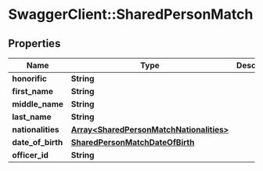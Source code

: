 # SwaggerClient::SharedPersonMatch

## Properties
Name | Type | Description | Notes
------------ | ------------- | ------------- | -------------
**honorific** | **String** |  | 
**first_name** | **String** |  | 
**middle_name** | **String** |  | 
**last_name** | **String** |  | 
**nationalities** | [**Array&lt;SharedPersonMatchNationalities&gt;**](SharedPersonMatchNationalities.md) |  | 
**date_of_birth** | [**SharedPersonMatchDateOfBirth**](SharedPersonMatchDateOfBirth.md) |  | 
**officer_id** | **String** |  | 


